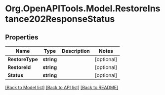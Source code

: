 # Org.OpenAPITools.Model.RestoreInstance202ResponseStatus

## Properties

Name | Type | Description | Notes
------------ | ------------- | ------------- | -------------
**RestoreType** | **string** |  | [optional] 
**RestoreId** | **string** |  | [optional] 
**Status** | **string** |  | [optional] 

[[Back to Model list]](../README.md#documentation-for-models) [[Back to API list]](../README.md#documentation-for-api-endpoints) [[Back to README]](../README.md)

